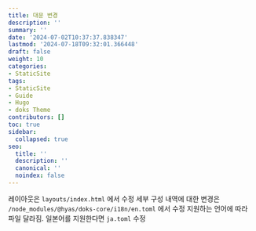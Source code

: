 ```yaml
---
title: 대문 변경
description: ''
summary: ''
date: '2024-07-02T10:37:37.838347'
lastmod: '2024-07-18T09:32:01.366448'
draft: false
weight: 10
categories:
- StaticSite
tags:
- StaticSite
- Guide
- Hugo
- doks Theme
contributors: []
toc: true
sidebar:
  collapsed: true
seo:
  title: ''
  description: ''
  canonical: ''
  noindex: false
---
```

레이아웃은 `layouts/index.html` 에서 수정
세부 구성 내역에 대한 변경은 `/node_modules/@hyas/doks-core/i18n/en.toml` 에서 수정
지원하는 언어에 따라 파일 달라짐. 일본어를 지원한다면 `ja.toml` 수정

